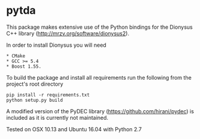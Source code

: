 # pytda

This package makes extensive use of the Python bindings for the Dionysus C++ library (http://mrzv.org/software/dionysus2).

In order to install Dionysus you will need

    * CMake
    * GCC >= 5.4
    * Boost 1.55.

To build the package and install all requirements run the following from the project's root directory

    pip install -r requirements.txt
    python setup.py build

A modified version of the PyDEC library (https://github.com/hirani/pydec) is included as it is currently not maintained.

Tested on OSX 10.13 and Ubuntu 16.04 with Python 2.7

